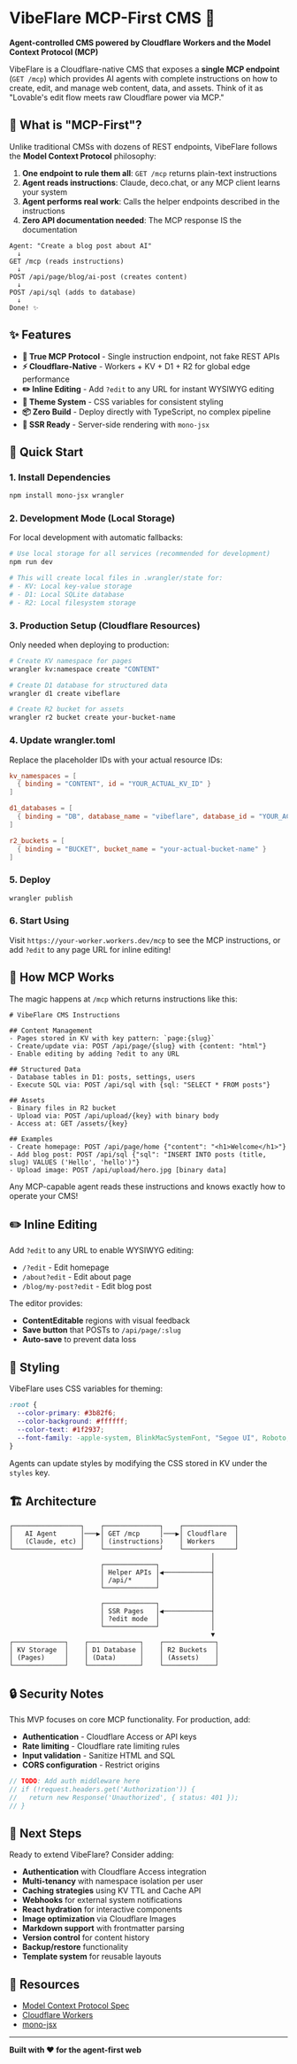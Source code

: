 # VibeFlare MCP-First CMS 🚀

**Agent-controlled CMS powered by Cloudflare Workers and the Model Context Protocol (MCP)**

VibeFlare is a Cloudflare-native CMS that exposes a **single MCP endpoint** (`GET /mcp`) which provides AI agents with complete instructions on how to create, edit, and manage web content, data, and assets. Think of it as "Lovable's edit flow meets raw Cloudflare power via MCP."

## 🧠 What is "MCP-First"?

Unlike traditional CMSs with dozens of REST endpoints, VibeFlare follows the **Model Context Protocol** philosophy:

1. **One endpoint to rule them all**: `GET /mcp` returns plain-text instructions
2. **Agent reads instructions**: Claude, deco.chat, or any MCP client learns your system
3. **Agent performs real work**: Calls the helper endpoints described in the instructions
4. **Zero API documentation needed**: The MCP response IS the documentation

```
Agent: "Create a blog post about AI"
  ↓
GET /mcp (reads instructions)
  ↓  
POST /api/page/blog/ai-post (creates content)
  ↓
POST /api/sql (adds to database)
  ↓
Done! ✨
```

## ✨ Features

- **🤖 True MCP Protocol** - Single instruction endpoint, not fake REST APIs
- **⚡ Cloudflare-Native** - Workers + KV + D1 + R2 for global edge performance
- **✏️ Inline Editing** - Add `?edit` to any URL for instant WYSIWYG editing
- **🎨 Theme System** - CSS variables for consistent styling
- **📦 Zero Build** - Deploy directly with TypeScript, no complex pipeline
- **🔗 SSR Ready** - Server-side rendering with `mono-jsx`

## 🚀 Quick Start

### 1. Install Dependencies

```bash
npm install mono-jsx wrangler
```

### 2. **Development Mode (Local Storage)**

For local development with automatic fallbacks:

```bash
# Use local storage for all services (recommended for development)
npm run dev

# This will create local files in .wrangler/state for:
# - KV: Local key-value storage
# - D1: Local SQLite database 
# - R2: Local filesystem storage
```

### 3. **Production Setup (Cloudflare Resources)**

Only needed when deploying to production:

```bash
# Create KV namespace for pages
wrangler kv:namespace create "CONTENT"

# Create D1 database for structured data
wrangler d1 create vibeflare

# Create R2 bucket for assets
wrangler r2 bucket create your-bucket-name
```

### 4. Update wrangler.toml

Replace the placeholder IDs with your actual resource IDs:

```toml
kv_namespaces = [
  { binding = "CONTENT", id = "YOUR_ACTUAL_KV_ID" }
]

d1_databases = [
  { binding = "DB", database_name = "vibeflare", database_id = "YOUR_ACTUAL_D1_ID" }
]

r2_buckets = [
  { binding = "BUCKET", bucket_name = "your-actual-bucket-name" }
]
```

### 5. Deploy

```bash
wrangler publish
```

### 6. Start Using

Visit `https://your-worker.workers.dev/mcp` to see the MCP instructions, or add `?edit` to any page URL for inline editing!

## 📡 How MCP Works

The magic happens at `/mcp` which returns instructions like this:

```
# VibeFlare CMS Instructions

## Content Management
- Pages stored in KV with key pattern: `page:{slug}`
- Create/update via: POST /api/page/{slug} with {content: "html"}
- Enable editing by adding ?edit to any URL

## Structured Data  
- Database tables in D1: posts, settings, users
- Execute SQL via: POST /api/sql with {sql: "SELECT * FROM posts"}

## Assets
- Binary files in R2 bucket
- Upload via: POST /api/upload/{key} with binary body
- Access at: GET /assets/{key}

## Examples
- Create homepage: POST /api/page/home {"content": "<h1>Welcome</h1>"}
- Add blog post: POST /api/sql {"sql": "INSERT INTO posts (title, slug) VALUES ('Hello', 'hello')"}
- Upload image: POST /api/upload/hero.jpg [binary data]
```

Any MCP-capable agent reads these instructions and knows exactly how to operate your CMS!

## ✏️ Inline Editing

Add `?edit` to any URL to enable WYSIWYG editing:

- `/?edit` - Edit homepage
- `/about?edit` - Edit about page
- `/blog/my-post?edit` - Edit blog post

The editor provides:
- **ContentEditable** regions with visual feedback
- **Save button** that POSTs to `/api/page/:slug`
- **Auto-save** to prevent data loss

## 🎨 Styling

VibeFlare uses CSS variables for theming:

```css
:root {
  --color-primary: #3b82f6;
  --color-background: #ffffff;
  --color-text: #1f2937;
  --font-family: -apple-system, BlinkMacSystemFont, "Segoe UI", Roboto;
}
```

Agents can update styles by modifying the CSS stored in KV under the `styles` key.

## 🏗️ Architecture

```
┌─────────────────┐    ┌──────────────┐    ┌─────────────┐
│   AI Agent      │───▶│ GET /mcp     │───▶│ Cloudflare  │
│   (Claude, etc) │    │ (instructions)    │ Workers     │
└─────────────────┘    └──────────────┘    └─────────────┘
                                                   │
                       ┌─────────────┐             │
                       │ Helper APIs │◀────────────┤
                       │ /api/*      │             │
                       └─────────────┘             │
                                                   │
                       ┌─────────────┐             │
                       │ SSR Pages   │◀────────────┤  
                       │ ?edit mode  │             │
                       └─────────────┘             │
                                                   ▼
┌─────────────┐    ┌─────────────┐    ┌─────────────┐
│ KV Storage  │    │ D1 Database │    │ R2 Buckets  │
│ (Pages)     │    │ (Data)      │    │ (Assets)    │
└─────────────┘    └─────────────┘    └─────────────┘
```

## 🔒 Security Notes

This MVP focuses on core MCP functionality. For production, add:

- **Authentication** - Cloudflare Access or API keys
- **Rate limiting** - Cloudflare rate limiting rules  
- **Input validation** - Sanitize HTML and SQL
- **CORS configuration** - Restrict origins

```javascript
// TODO: Add auth middleware here
// if (!request.headers.get('Authorization')) {
//   return new Response('Unauthorized', { status: 401 });
// }
```

## 🚧 Next Steps

Ready to extend VibeFlare? Consider adding:

- **Authentication** with Cloudflare Access integration
- **Multi-tenancy** with namespace isolation per user
- **Caching strategies** using KV TTL and Cache API
- **Webhooks** for external system notifications
- **React hydration** for interactive components
- **Image optimization** via Cloudflare Images
- **Markdown support** with frontmatter parsing
- **Version control** for content history
- **Backup/restore** functionality
- **Template system** for reusable layouts

## 📖 Resources

- [Model Context Protocol Spec](https://spec.modelcontextprotocol.io/)
- [Cloudflare Workers](https://developers.cloudflare.com/workers/)
- [mono-jsx](https://github.com/trueadm/mono-jsx)

---

**Built with ❤️ for the agent-first web** 